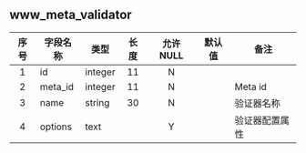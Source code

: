 **www_meta_validator**
---
| 序号 | 字段名称 | 类型 | 长度 | 允许 NULL | 默认值 | 备注 | 
| :---: | --- | --- | :---: | :---: | :---: | --- | 
| 1 | id      | integer | 11 | N |  |         | 
| 2 | meta_id | integer | 11 | N |  | Meta id | 
| 3 | name    | string  | 30 | N |  | 验证器名称 | 
| 4 | options | text    |    | Y |  | 验证器配置属性 | 
